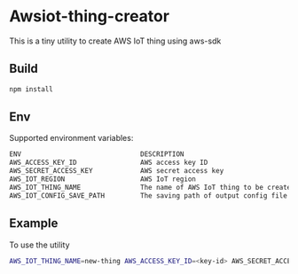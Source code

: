 # Awsiot-thing-creator

This is a tiny utility to create AWS IoT thing using aws-sdk

## Build
```sh
npm install
```

## Env

Supported environment variables:

```sh
ENV                              DESCRIPTION
AWS_ACCESS_KEY_ID                AWS access key ID
AWS_SECRET_ACCESS_KEY            AWS secret access key
AWS_IOT_REGION                   AWS IoT region
AWS_IOT_THING_NAME               The name of AWS IoT thing to be created
AWS_IOT_CONFIG_SAVE_PATH         The saving path of output config file       
```
## Example

To use the utility
```sh
AWS_IOT_THING_NAME=new-thing AWS_ACCESS_KEY_ID=<key-id> AWS_SECRET_ACCESS_KEY=<access-key> AWS_IOT_REGION=<region> npm start
```


